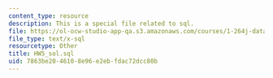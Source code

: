```yaml
---
content_type: resource
description: This is a special file related to sql.
file: https://ol-ocw-studio-app-qa.s3.amazonaws.com/courses/1-264j-database-internet-and-systems-integration-technologies-fall-2013/7863be2046108e96e2ebfdac72dcc80b_HW5_sol.sql
file_type: text/x-sql
resourcetype: Other
title: HW5_sol.sql
uid: 7863be20-4610-8e96-e2eb-fdac72dcc80b
---
```

